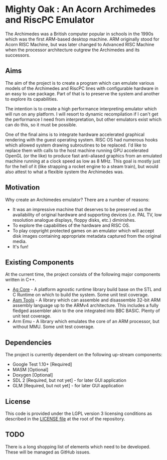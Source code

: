 # Mighty Oak : An Acorn Archimedes and RiscPC Emulator

The Archimedes was a British computer popular in schools in the 1990s which
was the first ARM-based desktop machine. ARM originally stood for Acorn RISC
Machine, but was later changed to Advanced RISC Machine when the processor
architecture outgrew the Archimedes and its successors.

## Aims

The aim of the project is to create a program which can emulate various models
of the Archimedes and RiscPC lines with configurable hardware in an easy to use
package. Part of that is to preserve the system and another to explore its
capabilities.

The intention is to create a high performance interpreting emulator which will
run on any platform. I will resort to dynamic recompilation if I can't get the
performance I need from interpretation, but other emulators exist which can do
this, so it must be possible.

One of the final aims is to integrate hardware accelerated graphical rendering
with the guest operating system. RISC OS had numerous hooks which allowed
system drawing subroutines to be replaced. I'd like to replace them with calls
to the host machine running GPU accelerated OpenGL (or the like) to produce
fast anti-aliased graphics from an emulated machine running at a clock speed as
low as 8 MHz. This goal is mostly just for the hell of it (like strapping a
rocket engine to a steam train), but would also attest to what a flexible
system the Archimedes was.

## Motivation

Why create an Archimedes emulator? There are a number of reasons:
* It was an impressive machine that deserves to be preserved as the
availability of original hardware and supporting devices (i.e. PAL TV, low
resolution analogue displays, floppy disks, etc.) diminishes.
* To explore the capabilities of the hardware and RISC OS.
* To play copyright protected games on an emulator which will accept disk
images containing appropriate metadata captured from the original media.
* It's fun!

## Existing Components

At the current time, the project consists of the following major components
written in C++.
* [Ag Core](Docs/AgCore.md) - A platform agnostic runtime library build base
on the STL and C Runtime on which to build the system. Some unit test coverage.
* [Asm Tools](Docs/AsmTools.md) - A library which can assemble and disassemble
32-bit ARM assembly language up to the ARMv4 architecture. This includes a
fully fledged assembler akin to the one integrated into BBC BASIC. Plenty of
unit test coverage.
* Arm Emu - A library which emulates the core of an ARM processor, but
without MMU. Some unit test coverage.

## Dependencies

The project is currently dependent on the following up-stream components:
* Google Test 1.10+ [Required]
* MASM [Optional]
* Doxygen [Optional]
* SDL 2 [Required, but not yet] - for later GUI application
* GLM [Required, but not yet] - for later GUI application

## License

This code is provided under the LGPL version 3 licensing conditions as
described in the [LICENSE file](LICENSE) at the root of the repository.

## TODO

There is a long shopping list of elements which need to be developed. These will
be managed as GitHub issues.
